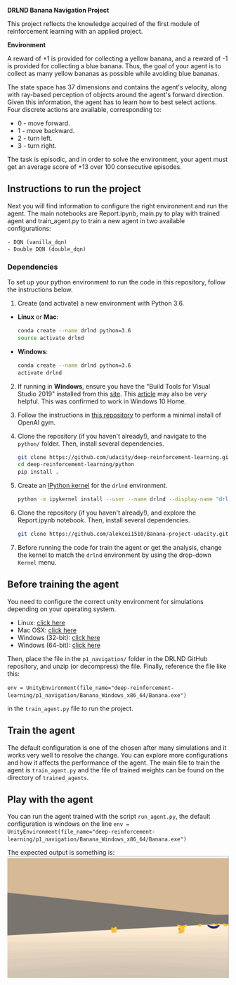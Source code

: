 **DRLND Banana Navigation Project**

This project reflects the knowledge acquired of the first module of reinforcement learning with an applied project.   


**Environment**

A reward of +1 is provided for collecting a yellow banana, and a reward of -1 is provided for collecting a blue banana. Thus, the goal of your agent is to collect as many yellow bananas as possible while avoiding blue bananas.

The state space has 37 dimensions and contains the agent's velocity, along with ray-based perception of objects around the agent's forward direction. Given this information, the agent has to learn how to best select actions. Four discrete actions are available, corresponding to:

* 0 - move forward.
* 1 - move backward.
* 2 - turn left.
* 3 - turn right.

The task is episodic, and in order to solve the environment, your agent must get an average score of +13 over 100 consecutive episodes.
## Instructions to run the project 

Next you will find information to configure the right environment and run the agent. 
The main notebooks are Report.ipynb, main.py to play with trained agent and train_agent.py to train a new agent in two available configurations: 
   
    - DQN (vanilla_dqn) 
    - Double DQN (double_dqn)

### Dependencies

To set up your python environment to run the code in this repository, follow the instructions below.

1. Create (and activate) a new environment with Python 3.6.


- __Linux__ or __Mac__: 
	```bash
	conda create --name drlnd python=3.6
	source activate drlnd
	```
- __Windows__: 
	```bash
	conda create --name drlnd python=3.6 
	activate drlnd
	```
	
2. If running in **Windows**, ensure you have the "Build Tools for Visual Studio 2019" installed from this [site](https://visualstudio.microsoft.com/downloads/).  This [article](https://towardsdatascience.com/how-to-install-openai-gym-in-a-windows-environment-338969e24d30) may also be very helpful.  This was confirmed to work in Windows 10 Home.  

3. Follow the instructions in [this repository](https://github.com/openai/gym) to perform a minimal install of OpenAI gym.  
	
4. Clone the repository (if you haven't already!), and navigate to the `python/` folder.  Then, install several dependencies.  
    ```bash
    git clone https://github.com/udacity/deep-reinforcement-learning.git
    cd deep-reinforcement-learning/python
    pip install .
    ```

5. Create an [IPython kernel](http://ipython.readthedocs.io/en/stable/install/kernel_install.html) for the `drlnd` environment.    
    ```bash
    python -m ipykernel install --user --name drlnd --display-name "drlnd"
    ```

6. Clone the repository (if you haven't already!), and explore the Report.ipynb notebook.  Then, install several dependencies.  
    ```bash
    git clone https://github.com/alekcei1510/Banana-project-udacity.git
    ```

7. Before running the code for train the agent or get the analysis, change the kernel to match the `drlnd` environment by using the drop-down `Kernel` menu. 

## Before training the agent

You need to configure the correct unity environment for simulations depending on your operating system.

- Linux: [click here](https://s3-us-west-1.amazonaws.com/udacity-drlnd/P1/Banana/Banana_Linux.zip)
- Mac OSX: [click here](https://s3-us-west-1.amazonaws.com/udacity-drlnd/P1/Banana/Banana.app.zip)
- Windows (32-bit): [click here](https://s3-us-west-1.amazonaws.com/udacity-drlnd/P1/Banana/Banana_Windows_x86.zip)
- Windows (64-bit): [click here](https://s3-us-west-1.amazonaws.com/udacity-drlnd/P1/Banana/Banana_Windows_x86_64.zip)

Then, place the file in the `p1_navigation/` folder in the DRLND GitHub repository, and unzip (or decompress) the file. 
Finally, reference the file like this: 

`env = UnityEnvironment(file_name="deep-reinforcement-learning/p1_navigation/Banana_Windows_x86_64/Banana.exe")`

in the `train_agent.py` file to run the project.

## Train the agent

The default configuration is one of the chosen after many simulations and it works very well to resolve the change. 
You can explore more configurations and how it affects the performance of the agent. The main file to train the agent is `train_agent.py` and the file of trained weights can be found on the directory of `trained_agents`.


## Play with the agent
You can run the agent trained with the script `run_agent.py`, the default configuration is windows on the line `env = UnityEnvironment(file_name="deep-reinforcement-learning/p1_navigation/Banana_Windows_x86_64/Banana.exe")`

The expected output is something is: 
![](banana_project.png)

